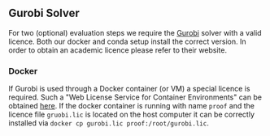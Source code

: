 ## Gurobi Solver
For two (optional) evaluation steps we require the [Gurobi](https://www.gurobi.com) solver with a valid licence.
Both our docker and conda setup install the correct version.
In order to obtain an academic licence please refer to their website.

### Docker
If Gurobi is used through a Docker container (or VM) a special licence is required.
Such a "Web License Service for Container Environments" can be obtained [here](
https://www.gurobi.com/academia/academic-program-and-licenses).
If the docker container is running with name `proof` and the licence file `gruobi.lic` is located on the host computer it can be correctly installed via `docker cp gurobi.lic proof:/root/gurobi.lic`.
